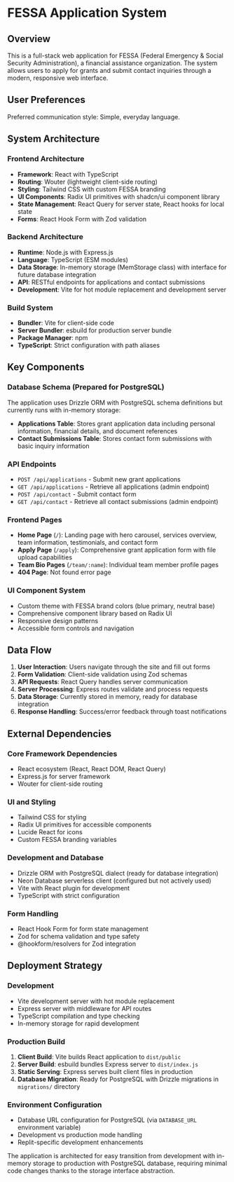 # FESSA Application System

## Overview

This is a full-stack web application for FESSA (Federal Emergency & Social Security Administration), a financial assistance organization. The system allows users to apply for grants and submit contact inquiries through a modern, responsive web interface.

## User Preferences

Preferred communication style: Simple, everyday language.

## System Architecture

### Frontend Architecture
- **Framework**: React with TypeScript
- **Routing**: Wouter (lightweight client-side routing)
- **Styling**: Tailwind CSS with custom FESSA branding
- **UI Components**: Radix UI primitives with shadcn/ui component library
- **State Management**: React Query for server state, React hooks for local state
- **Forms**: React Hook Form with Zod validation

### Backend Architecture
- **Runtime**: Node.js with Express.js
- **Language**: TypeScript (ESM modules)
- **Data Storage**: In-memory storage (MemStorage class) with interface for future database integration
- **API**: RESTful endpoints for applications and contact submissions
- **Development**: Vite for hot module replacement and development server

### Build System
- **Bundler**: Vite for client-side code
- **Server Bundler**: esbuild for production server bundle
- **Package Manager**: npm
- **TypeScript**: Strict configuration with path aliases

## Key Components

### Database Schema (Prepared for PostgreSQL)
The application uses Drizzle ORM with PostgreSQL schema definitions but currently runs with in-memory storage:

- **Applications Table**: Stores grant application data including personal information, financial details, and document references
- **Contact Submissions Table**: Stores contact form submissions with basic inquiry information

### API Endpoints
- `POST /api/applications` - Submit new grant applications
- `GET /api/applications` - Retrieve all applications (admin endpoint)
- `POST /api/contact` - Submit contact form
- `GET /api/contact` - Retrieve all contact submissions (admin endpoint)

### Frontend Pages
- **Home Page** (`/`): Landing page with hero carousel, services overview, team information, testimonials, and contact form
- **Apply Page** (`/apply`): Comprehensive grant application form with file upload capabilities
- **Team Bio Pages** (`/team/:name`): Individual team member profile pages
- **404 Page**: Not found error page

### UI Component System
- Custom theme with FESSA brand colors (blue primary, neutral base)
- Comprehensive component library based on Radix UI
- Responsive design patterns
- Accessible form controls and navigation

## Data Flow

1. **User Interaction**: Users navigate through the site and fill out forms
2. **Form Validation**: Client-side validation using Zod schemas
3. **API Requests**: React Query handles server communication
4. **Server Processing**: Express routes validate and process requests
5. **Data Storage**: Currently stored in memory, ready for database integration
6. **Response Handling**: Success/error feedback through toast notifications

## External Dependencies

### Core Framework Dependencies
- React ecosystem (React, React DOM, React Query)
- Express.js for server framework
- Wouter for client-side routing

### UI and Styling
- Tailwind CSS for styling
- Radix UI primitives for accessible components
- Lucide React for icons
- Custom FESSA branding variables

### Development and Database
- Drizzle ORM with PostgreSQL dialect (ready for database integration)
- Neon Database serverless client (configured but not actively used)
- Vite with React plugin for development
- TypeScript with strict configuration

### Form Handling
- React Hook Form for form state management
- Zod for schema validation and type safety
- @hookform/resolvers for Zod integration

## Deployment Strategy

### Development
- Vite development server with hot module replacement
- Express server with middleware for API routes
- TypeScript compilation and type checking
- In-memory storage for rapid development

### Production Build
1. **Client Build**: Vite builds React application to `dist/public`
2. **Server Build**: esbuild bundles Express server to `dist/index.js`
3. **Static Serving**: Express serves built client files in production
4. **Database Migration**: Ready for PostgreSQL with Drizzle migrations in `migrations/` directory

### Environment Configuration
- Database URL configuration for PostgreSQL (via `DATABASE_URL` environment variable)
- Development vs production mode handling
- Replit-specific development enhancements

The application is architected for easy transition from development with in-memory storage to production with PostgreSQL database, requiring minimal code changes thanks to the storage interface abstraction.